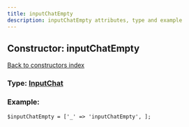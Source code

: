 ```yaml
---
title: inputChatEmpty
description: inputChatEmpty attributes, type and example
---
```

## Constructor: inputChatEmpty  
[Back to constructors index](index.md)






### Type: [InputChat](../types/InputChat.md)


### Example:

```
$inputChatEmpty = ['_' => 'inputChatEmpty', ];
```  

